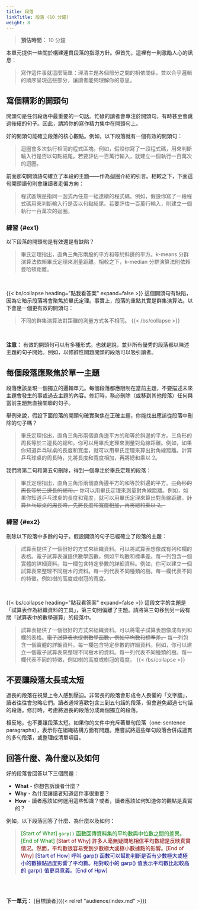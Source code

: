 ```yaml
---
title: 段落
linkTitle: 段落 (10 分鐘)
weight: 8
---
```


> **預估時間：** 10 分鐘

本單元提供一些關於構建連貫段落的指導方針。但首先，這裡有一則激勵人心的訊息：

> 寫作這件事就這麼簡單：理清主題各個部分之間的相依關係，並以合乎邏輯的順序呈現這些部分，讓讀者能夠理解你的意思。

## 寫個精彩的開頭句

開頭句是任何段落中最重要的一句話。忙碌的讀者會專注於開頭句，有時甚至會跳過後續的句子。因此，請將你的寫作精力集中在開頭句上。

好的開頭句能確立段落的核心觀點。例如，以下段落就有一個有效的開頭句：

> 迴圈會多次執行相同的程式區塊。例如，假設你寫了一段程式碼，用來判斷輸入行是否以句點結尾。若要評估一百萬行輸入，就建立一個執行一百萬次的迴圈。

前面那句開頭語句確立了本段的主題——作為迴圈介紹的引言。相較之下，下面這句開頭語句則會讓讀者走偏方向：

> 程式區塊是指同一函式內任意一組連續的程式碼。例如，假設你寫了一段程式碼用來判斷輸入行是否以句點結尾。若要評估一百萬行輸入，則建立一個執行一百萬次的迴圈。

### 練習 {#ex1}

以下段落的開頭句是有效還是有缺陷？

> 畢氏定理指出，直角三角形兩股的平方和等於斜邊的平方。k-means 分群演算法依賴畢氏定理來測量距離。相較之下，k-median 分群演算法則依賴曼哈頓距離。

<br />

{{< bs/collapse heading="點我看答案" expand=false >}}
這個開頭句有缺陷，因為它暗示段落將會聚焦於畢氏定理。事實上，段落的重點其實是群集演算法。以下會是一個更有效的開頭句：

> 不同的群集演算法對距離的測量方式各不相同。
{{< /bs/collapse >}}

<br/>

**注意：** 有效的開頭句可以有多種形式。也就是說，並非所有優秀的段落都以陳述主題的句子開始。例如，以修辭性問題開頭的段落可以吸引讀者。

## 每個段落應聚焦於單一主題

段落應該呈現一個獨立的邏輯單元。每個段落都應限制在當前主題，不要描述未來主題會發生的事或過去主題的內容。修訂時，務必刪除（或移到其他段落）任何與當前主題無直接關聯的句子。

舉例來說，假設下面段落的開頭句確實聚焦在正確主題，你能找出應該從段落中刪除的句子嗎？

> 畢氏定理指出，直角三角形兩個直角邊平方的和等於斜邊的平方。三角形的周長等於三邊長的總和。你可以用畢氏定理來測量對角線距離。例如，如果你知道乒乓球桌的長度和寬度，就可以用畢氏定理來算出對角線距離。計算乒乓球桌的周長時，先將長度和寬度相加，再將總和乘以 2。

我們將第二句和第五句刪除，得到一個專注於畢氏定理的段落：

> 畢氏定理指出，直角三角形兩個直角邊平方的和等於斜邊的平方。~~三角形的周長等於三邊長的總和。~~ 你可以用畢氏定理來測量對角線距離。例如，如果你知道乒乓球桌的長度和寬度，就可以用畢氏定理來算出對角線距離。~~計算乒乓球桌的周長時，先將長度和寬度相加，再將總和乘以 2。~~

### 練習 {#ex2}

刪除以下段落中多餘的句子。假設開頭的句子已經確立了段落的主題：

> 試算表提供了一個很好的方式來組織資料。可以將試算表想像成有列和欄的表格。電子試算表還提供數學函數，例如平均數和標準差。每一列包含一個實體的詳細資料。每一欄包含特定參數的詳細資料。例如，你可以建立一個試算表來整理不同樹木的資料。每一列代表不同種類的樹。每一欄代表不同的特徵，例如樹的高度或樹冠的寬度。

<br />

{{< bs/collapse heading="點我看答案" expand=false >}}
這段文字的主題是「試算表作為組織資料的工具」，第三句則偏離了主題。請將第三句移到另一段有關「試算表中的數學運算」的段落中。

> 試算表提供了一個很好的方式來組織資料。可以將電子試算表想像成有列和欄的表格。~~電子試算表也提供數學函數，例如平均數和標準差。~~ 每一列包含一個實體的詳細資料。每一欄包含特定參數的詳細資料。例如，你可以建立一個電子試算表來整理不同樹木的資料。每一列代表不同種類的樹。每一欄代表不同的特徵，例如樹的高度或樹冠的寬度。
{{< /bs/collapse >}}

## 不要讓段落太長或太短

過長的段落在視覺上令人感到壓迫。非常長的段落會形成令人畏懼的「文字牆」，讀者往往會忽略它們。讀者通常喜歡包含三到五句話的段落，但會避免超過七句話的段落。修訂時，考慮將過長的段落分成兩個獨立的段落。

相反地，也不要讓段落太短。如果你的文件中充斥著單句段落（one-sentence paragraphs），表示你在組織結構方面有問題。應嘗試將這些單句段落合併成連貫的多句段落，或整理成清單項目。

## 回答什麼、為什麼以及如何

好的段落會回答以下三個問題：

* **What** - 你想告訴讀者什麼？
* **Why** - 為什麼讓讀者知道這件事很重要？
* **How** - 讀者應該如何運用這些知識？或者，讀者應該如何知道你的觀點是真實的？

例如，以下段落回答了什麼、為什麼以及如何：

> <span style="color: green;">[Start of What] `garp()` 函數回傳資料集的平均數與中位數之間的差異。[End of What]</span> <span style="color: maroon;">[Start of Why] 許多人毫無疑問地相信平均數總是反映真實情況。然而，平均數很容易受到少數極大或極小數據點的影響。[End of Why]</span> <span style="color: navy;">[Start of How] 呼叫 garp() 函數可以幫助判斷是否有少數極大或極小的數據點過度影響了平均數。相對較小的 garp() 值表示平均數比起較高的 garp() 值更具意義。[End of Hpw]</span>

<br /><br />

**下一單元：** [目標讀者]({{< relref "audience/index.md" >}})
